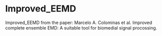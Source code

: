 # Improved_EEMD
Improved_EEMD
from the paper:
Marcelo A. Colominas et al. Improved complete ensemble EMD: A suitable tool for biomedial signal procossing.
